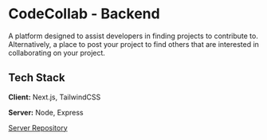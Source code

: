 # CodeCollab - Backend

A platform designed to assist developers in finding projects to contribute to. Alternatively, a place to post your project to find others that are interested in collaborating on your project. 

## Tech Stack

**Client:** Next.js, TailwindCSS

**Server:** Node, Express

[Server Repository](https://github.com/Philliphick/codecollab-server)

